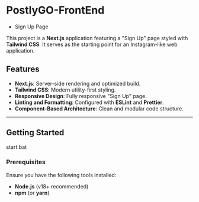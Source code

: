 # PostlyGO-FrontEnd

- Sign Up Page

This project is a **Next.js** application featuring a "Sign Up" page styled with **Tailwind CSS**. It serves as the starting point for an Instagram-like web application.

## Features

- **Next.js**: Server-side rendering and optimized build.
- **Tailwind CSS**: Modern utility-first styling.
- **Responsive Design**: Fully responsive "Sign Up" page.
- **Linting and Formatting**: Configured with **ESLint** and **Prettier**.
- **Component-Based Architecture**: Clean and modular code structure.

---

## Getting Started

start.bat

### Prerequisites

Ensure you have the following tools installed:

- **Node.js** (v18+ recommended)
- **npm** (or **yarn**)
